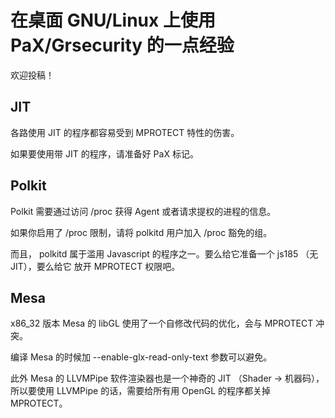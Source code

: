 # 在桌面 GNU/Linux 上使用 PaX/Grsecurity 的一点经验

欢迎投稿！

## JIT

各路使用 JIT 的程序都容易受到 MPROTECT 特性的伤害。

如果要使用带 JIT 的程序，请准备好 PaX 标记。

## Polkit

Polkit 需要通过访问 /proc 获得 Agent 或者请求提权的进程的信息。

如果你启用了 /proc 限制，请将 polkitd 用户加入 /proc 豁免的组。

而且， polkitd 属于滥用 Javascript 的程序之一。要么给它准备一个 js185 （无 JIT），要么给它
放开 MPROTECT 权限吧。

## Mesa

x86\_32 版本 Mesa 的 libGL 使用了一个自修改代码的优化，会与 MPROTECT 冲突。

编译 Mesa 的时候加 --enable-glx-read-only-text 参数可以避免。

此外 Mesa 的 LLVMPipe 软件渲染器也是一个神奇的 JIT （Shader -> 机器码），所以要使用 LLVMPipe 的话，需要给所有用 OpenGL 的程序都关掉 MPROTECT。
